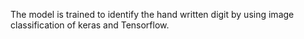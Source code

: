 The model is trained to identify the hand written digit by using image classification of keras and Tensorflow.
